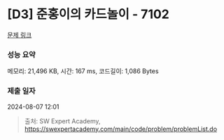 # [D3] 준홍이의 카드놀이 - 7102 

[문제 링크](https://swexpertacademy.com/main/code/problem/problemDetail.do?contestProbId=AWkIlHWqBYcDFAXC) 

### 성능 요약

메모리: 21,496 KB, 시간: 167 ms, 코드길이: 1,086 Bytes

### 제출 일자

2024-08-07 12:01



> 출처: SW Expert Academy, https://swexpertacademy.com/main/code/problem/problemList.do